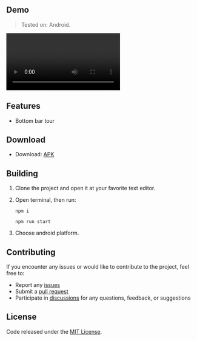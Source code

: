 ## Demo

> Tested on: Android.

<video src="https://github.com/user-attachments/assets/e76f7b5d-2d9b-4aac-beda-716a2dc3bcd8"></video>

## Features

- Bottom bar tour

## Download

- Download: [APK](https://github.com/raflizocky/tour-app/releases/download/v1.0.0/app-release.apk)

## Building

1. Clone the project and open it at your favorite text editor.

2. Open terminal, then run:

   ```
   npm i
   ```

   ```
   npm run start
   ```

3. Choose android platform.

## Contributing

If you encounter any issues or would like to contribute to the project, feel free to:

-   Report any [issues](https://github.com/raflizocky/tour-app/issues)
-   Submit a [pull request](https://github.com/raflizocky/tour-app/pulls)
-   Participate in [discussions](https://github.com/raflizocky/tour-app/discussions) for any questions, feedback, or suggestions

## License

Code released under the [MIT License](https://github.com/raflizocky/tour-app/blob/master/LICENSE.txt).
